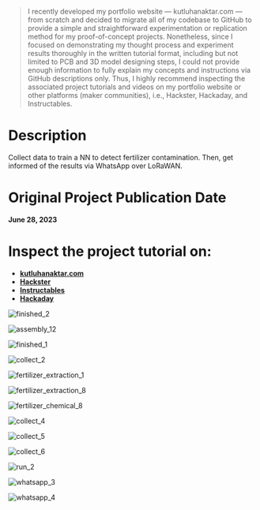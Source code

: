 > I recently developed my portfolio website — kutluhanaktar.com — from scratch and decided to migrate all of my codebase to GitHub to provide a simple and straightforward experimentation or replication method for my proof-of-concept projects. Nonetheless, since I focused on demonstrating my thought process and experiment results thoroughly in the written tutorial format, including but not limited to PCB and 3D model designing steps, I could not provide enough information to fully explain my concepts and instructions via GitHub descriptions only. Thus, I highly recommend inspecting the associated project tutorials and videos on my portfolio website or other platforms (maker communities), i.e., Hackster, Hackaday, and Instructables.

# Description

Collect data to train a NN to detect fertilizer contamination. Then, get informed of the results via WhatsApp over LoRaWAN.

# Original Project Publication Date

**June 28, 2023**

# Inspect the project tutorial on:

- **[kutluhanaktar.com](https://www.kutluhanaktar.com/projects/AI_driven_LoRaWAN_Fertilizer_Pollution_Detector_w_WhatsApp/)**
- **[Hackster](https://www.hackster.io/kutluhan-aktar/ai-driven-lorawan-fertilizer-pollution-detector-w-whatsapp-3cb3f4)**
- **[Instructables](https://www.instructables.com/AI-driven-LoRaWAN-Fertilizer-Pollution-Detector-W-/)**
- **[Hackaday](https://hackaday.io/project/191730-ai-driven-lorawan-fertilizer-pollution-detector)**

![finished_2](https://github.com/user-attachments/assets/af1471fa-ccf0-460e-8564-74409cc884f7)

![assembly_12](https://github.com/user-attachments/assets/79e2441f-4fd0-47e3-aa32-e67879949e85)

![finished_1](https://github.com/user-attachments/assets/7ca7d83c-4a3a-4e68-ab5b-a510ab7de90c)

![collect_2](https://github.com/user-attachments/assets/ddec7d0f-5070-4338-a921-8d1187ec23bd)

![fertilizer_extraction_1](https://github.com/user-attachments/assets/08e2e1aa-6dc6-48a6-baa1-773e3f570d79)

![fertilizer_extraction_8](https://github.com/user-attachments/assets/79c6e0d5-d62f-4c84-8dce-d23028021efc)

![fertilizer_chemical_8](https://github.com/user-attachments/assets/203482a7-dc46-45ab-8c06-8cae46788147)

![collect_4](https://github.com/user-attachments/assets/b12c317a-77d8-4c0a-9d0a-3fdb6b8ea2e0)

![collect_5](https://github.com/user-attachments/assets/c99930d8-796d-4a33-828c-51d4ce31f59c)

![collect_6](https://github.com/user-attachments/assets/8e86f6fe-661f-4810-8e84-d59f0d55b542)

![run_2](https://github.com/user-attachments/assets/93b6d05d-8280-47c4-a377-9b1bc6bc3a8a)

![whatsapp_3](https://github.com/user-attachments/assets/64c6199c-dd53-4195-b0de-e3e62660303e)

![whatsapp_4](https://github.com/user-attachments/assets/64430f44-a654-4f10-b86d-bbb73e0be476)
